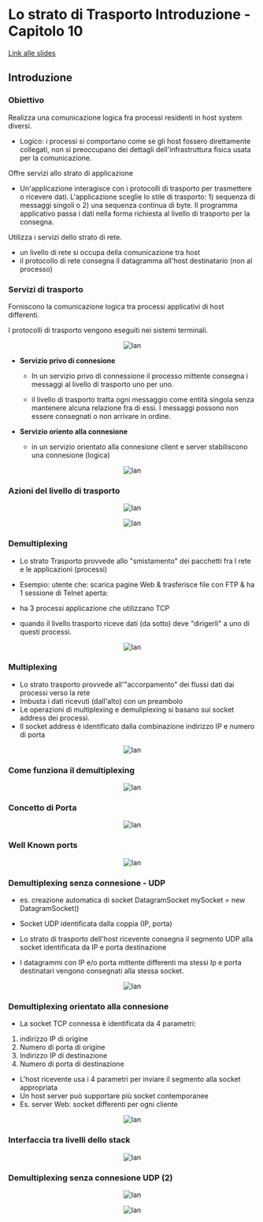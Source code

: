# Lo strato di Trasporto Introduzione - Capitolo 10

[Link alle slides](https://elearning.di.unipi.it/pluginfile.php/77494/mod_resource/content/1/L07_Trasporto.pdf)

## Introduzione

### Obiettivo

Realizza una comunicazione logica fra processi residenti in host system diversi.

- Logico: i processi si comportano come se gli host fossero direttamente collegati, non si preoccupano dei dettagli dell'infrastruttura fisica usata per la comunicazione.

Offre servizi allo strato di applicazione

- Un'applicazione interagisce con i protocolli di trasporto per trasmettere o ricevere dati. L'applicazione sceglie lo stile di trasporto: 1) sequenza di messaggi singoli o 2) una sequenza continua di byte. Il programma applicativo passa i dati nella forma richiesta al livello di trasporto per la consegna.

Utilizza i servizi dello strato di rete.

- un livello di rete si occupa della comunicazione tra host
- il protocollo di rete consegna il datagramma all'host destinatario (non al processo)

### Servizi di trasporto

Forniscono la comunicazione logica tra processi applicativi di host differenti.

I protocolli di trasporto vengono eseguiti nei sistemi terminali.

<p align="center">
  <img src="./assets/rt10-1.png" alt="lan" />
</p>

- **Servizio privo di connesione**

  - In un servizio privo di connessione il processo mittente consegna i messaggi al livello di trasporto uno per uno.

  - il livello di trasporto tratta ogni messaggio come entità singola senza mantenere alcuna relazione fra di essi.
    I messaggi possono non essere consegnati o non arrivare in ordine.

- **Servizio oriento alla connesione**
  - in un servizio orientato alla connesione client e server stabiliscono una connesione (logica)

<p align="center">
  <img src="./assets/rt10-2.png" alt="lan" />
</p>

### Azioni del livello di trasporto

<p align="center">
  <img src="./assets/rt10-3.png" alt="lan" />
</p>

<p align="center">
  <img src="./assets/rt10-4.png" alt="lan" />
</p>

### Demultiplexing

- Lo strato Trasporto provvede allo "smistamento" dei pacchetti fra l rete e le applicazioni (processi)

- Esempio: utente che: scarica pagine Web & trasferisce file con FTP & ha 1 sessione di Telnet aperta:
- ha 3 processi applicazione che utilizzano TCP
- quando il livello trasporto riceve dati (da sotto) deve "dirigerli" a uno di questi processi.

<p align="center">
  <img src="./assets/rt10-5.png" alt="lan" />
</p>

### Multiplexing

- Lo strato trasporto provvede all'"accorpamento" dei flussi dati dai processi verso la rete
- Imbusta i dati ricevuti (dall'alto) con un preambolo
- Le operazioni di multiplexing e demuliplexing si basano sui socket address dei processi.
- Il socket address è identificato dalla combinazione indirizzo IP e numero di porta

<p align="center">
  <img src="./assets/rt10-6.png" alt="lan" />
</p>

### Come funziona il demultiplexing

<p align="center">
  <img src="./assets/rt10-7.png" alt="lan" />
</p>

### Concetto di Porta

<p align="center">
  <img src="./assets/rt10-8.png" alt="lan" />
</p>

### Well Known ports

<p align="center">
  <img src="./assets/rt10-9.png" alt="lan" />
</p>

### Demultiplexing senza connesione - UDP

- es. creazione automatica di socket DatagramSocket mySocket = new DatagramSocket()

- Socket UDP identificata dalla coppia (IP, porta)

- Lo strato di trasporto dell'host ricevente consegna il segmento UDP alla socket identificata da IP e porta destinazione

- I datagrammi con IP e/o porta mittente differenti ma stessi Ip e porta destinatari vengono consegnati alla stessa socket.

<p align="center">
  <img src="./assets/rt10-10.png" alt="lan" />
</p>

### Demultiplexing orientato alla connesione

- La socket TCP connessa è identificata da 4 parametri:

1. indirizzo IP di origine
2. Numero di porta di origine
3. Indirizzo IP di destinazione
4. Numero di porta di destinazione

- L'host ricevente usa i 4 parametri per inviare il segmento alla socket appropriata
- Un host server può supportare più socket contemporanee
- Es. server Web: socket differenti per ogni cliente

<p align="center">
  <img src="./assets/rt10-11.png" alt="lan" />
</p>

### Interfaccia tra livelli dello stack

<p align="center">
  <img src="./assets/rt10-12.png" alt="lan" />
</p>

### Demultiplexing senza connesione UDP (2)

<p align="center">
  <img src="./assets/rt10-13.png" alt="lan" />
</p>

<p align="center">
  <img src="./assets/rt10-14.png" alt="lan" />
</p>
